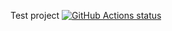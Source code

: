  Test project
 <a href="https://github.com/Apurer/swift-action-test/actions"><img alt="GitHub Actions status" src="https://github.com/Apurer/swift-action-test/workflows/Swift/badge.svg"></a>
